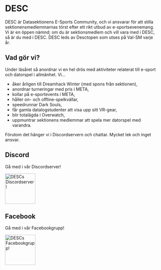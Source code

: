 # DESC

DESC är Datasektionens E-Sports Community, och vi ansvarar för att stilla sektionensmedlemmarnas törst efter ett rikt utbud av e-sportsevenemang. Vi är en öppen nämnd; om du är sektionsmedlem och vill vara med i DESC, så är du med i DESC. DESC leds av Desctopen som utses på Val-SM varje år.

## Vad gör vi?

Under läsåret så anordnar vi en hel drös med aktiviteter relaterat till e-sport och datorspel i allmänhet. Vi...

* åker årligen till Dreamhack Winter (med spons från sektionen),
* anordnar turneringar med pris i META,
* kollar på e-sportevents i META,
* håller on- och offline-spelkvällar,
* speedrunnar Dark Souls,
* får gamla datalogstudenter att visa upp sitt VR-gear,
* blir totalägda i Overwatch,
* uppmuntrar sektionens medlemmar att spela mer datorspel med varandra.

Förutom det hänger vi i Discordservern och chattar. Mycket lek och inget ansvar.

## Discord

Gå med i vår Discordserver!

<a href="https://discord.gg/xJaATpd">
    <img 
         src="http://static.datasektionen.se/namnder/desc/discord-logo.png" 
         alt="DESCs Discordserver!"
         width="100"
    >
</a>

## Facebook

Gå med i vår Facebookgrupp!

<a href="https://www.facebook.com/groups/447431545372957/">
    <img 
         src="http://static.datasektionen.se/namnder/desc/facebook-logo.png" 
         alt="DESCs Facebookgrupp!"
         width="100"
    >
</a>




